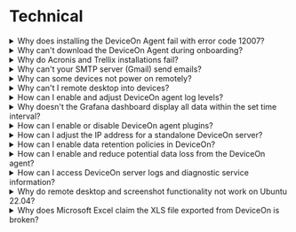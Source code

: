 # Technical

<details>

<summary>Why does installing the DeviceOn Agent fail with error code 12007?</summary>

![](https://i.imgur.com/LB2A3pF.png)\
DeviceOn Agent requires the Microsoft Visual C++ Redistributable 2008, 2013, 2015 x86 packages, which will be downloaded from the Internet and set up during the installation process. If you are in an environment with limited or no Internet access, please download the [“**Agent Dependency Package**”](https://eiot.blob.core.windows.net/rmm-agent/AgentDependencySetup.exe) through an Internet connected device and install this package first.

</details>

<details>

<summary>Why can't download the DeviceOn Agent during onboarding?</summary>

![](https://i.imgur.com/pYrebc9.png)\
In order to allow users to obtain the latest and stable DeviceOn Agent, the DeviceOn team will place the latest version on the cloud. When this message appears, it means that your server network cannot access the cloud or does not have network connectivity.

You could download DeviceOn Agent through your mobile device or laptop and put it in the following path. The file name must be “**AgentSetup\_x.y.z.exe**”.

{% code fullWidth="false" %}
```
\DeviceOn Server\server\portal\
```
{% endcode %}

</details>

<details>

<summary>Why do Acronis and Trellix installations fail?</summary>

Since the installer package require **.Net Framework 4.x** dependency, please help to confirm is .Net Framework 4.x installed on your devices.

</details>

<details>

<summary>Why can't your SMTP server (Gmail) send emails?</summary>

* **Case I: Your DeviceOn service is deployed on Azure cloud and your SMTP server adopt port 25.**

Starting on November 15, 2017, outbound email messages that are sent directly to external domains (such as [outlook.com](http://outlook.com/) and [gmail.com](http://gmail.com/)) from a virtual machine (VM) are made available only to certain subscription types in Microsoft Azure. Outbound SMTP connections that use TCP port 25 were blocked. (Port 25 is primarily used for unauthenticated email delivery.)

This change in behavior applies only to new subscriptions and new deployments since November 15, 2017.\
[Referenced site>](https://docs.microsoft.com/en-us/azure/virtual-network/troubleshoot-outbound-smtp-connectivity)

* **Case II: Send mail via Google Account**

To help keep your account secure, from **May 30, 2022**, ​​Google no longer supports the use of third-party apps or devices which ask you to sign in to your Google Account using only your username and password.

**Sign in with App Passwords**

**Tip**: App Passwords aren’t recommended and are unnecessary in most cases. To help keep your account secure, use “Sign in with Google” to connect apps to your Google Account.

An App Password is a 16-digit passcode that gives a less secure app or device permission to access your Google Account. App Passwords can only be used with accounts that have [2-Step Verification](https://support.google.com/accounts/answer/185839) turned on.

Reference: [https://support.google.com/accounts/answer/185833?hl=en](https://support.google.com/accounts/answer/185833?hl=en)

</details>

<details>

<summary>Why can some devices not power on remotely?</summary>

The remote “Power On” is leverage **Wake-on-LAN** (WoL) protocol, that’s network standard allows a computer to be turned on. Enabling Wake-on-LAN is done in two steps, **BIOS** and **Operating system** Setup. Please reference the [**site**](https://www.lifewire.com/wake-on-lan-4149800) to configure your devices.&#x20;

Second, the WoL magic packet cannot cross different network, if your server is running on public cloud, it’s not on the same network as the devices, please ensure there is an alive device that connect to cloud, through the device to broadcast magic packet. On the DeviceOn portal, go to [**Device** > **Provision** > **PowerOn**](../../web-user-interface/device-management/provision-and-configuration.md#power-on-wake-on-lan) to batch configure group devices on “**Agent Mode**”.

</details>

<details>

<summary>Why can't I remote desktop into devices?</summary>

DeviceOn uses **VNC** (Virtual Network Computing) technology for encrypted remote desktop connections. If you cannot remote desktop into a device, verify that the browser's outbound port (**6083**) and the target device's outbound port (**8022**) are open and unrestricted.

</details>

<details>

<summary>How can I enable and adjust DeviceOn agent log levels?</summary>

* For DeviceOn Agent versions greater than v1.4:

To enable more detailed logging, modify **log.ini** at

(Windows)

```
C:\Program Files (x86)\Advantech\DeviceOn Agent
```

(Ubuntu)

```
/usr/local/AgentService
```

1. Change the **`log_level` from 4 to 5**.&#x20;

```ini
#log_level=4
```

&#x20;   to

```ini
log_level=5
```

2. Save the **log.ini**

<!---->

3. Apply configuration. Restart **`logd`** service, or just reboot the device.

&#x20;   In Task Manager

<img src="../../.gitbook/assets/2024-07-01_112427.png" alt="" data-size="original">

&#x20;   In Services

<img src="../../.gitbook/assets/2024-07-01_112530.png" alt="" data-size="original">

More verbose logs will be written to:

```
C:\Program Files (x86)\Advantech\DeviceOn Agent\logs.
```

</details>

<details>

<summary>Why doesn't the Grafana dashboard display all data within the set time interval?</summary>

DeviceOn provide the Simple JSON interface to access sensor data from the edge device, there are two mechanisms to retrieve data, one is **Sampling** to scatter the value of the interval, require lot’s of computing resource of databases. The other is **Raw** to return latest raw data with **5,000** records. Both of two methods support data within **7** days only.

</details>

<details>

<summary>How can I enable or disable DeviceOn agent plugins?</summary>

* **Step 1**: Adjust configuration file on DeviceOn Agent Open **module\_config.xml** on

```
Installation path\module\
```

<img src="https://i.imgur.com/zf7rwvX.png" alt="" data-size="original">

Adjust “ModuleEnable” to **TRUE**/**FALSE** to enable and disable.\
![](https://i.imgur.com/t1mREfz.png)

* **Step2:** Restart DeviceOn Agent service

Restart “**DeviceOnAgent**” to connect to DeviceOn

![](<../../.gitbook/assets/image (67).png>)

</details>

<details>

<summary>How can I adjust the IP address for a standalone DeviceOn server?</summary>

DeviceOn provide advanced tool for user to adjust the IP address, please refer to [Advanced Configuration](../../user-interface-and-functions/server-standalone/server-management-tools.md#server-advanced-configuration) to update your Web Server.

</details>

<details>

<summary>How can I enable data retention policies in DeviceOn?</summary>

DeviceOn provide advanced tool for user to enable data recycling mechanism., please refer to [Advanced Configuration](../../user-interface-and-functions/server-standalone/server-management-tools.md#server-advanced-configuration) to enable.

</details>

<details>

<summary>How can I enable and reduce potential data loss from the DeviceOn agent?</summary>

The DeviceOn Agent has Zero-Downtime technology to prevent data loss. Data is cached in the database via the DataSync plugin. However, data can still be lost if the system is powered off or the agent is forcibly closed.

To guarantee zero data loss even during harsh shutdowns:

* **Step 1**: Enable “KeepLostConnect” to 1 on the **DataSync.ini**.

Windows:

```bash
C:\Program Files (x86)\Advantech\DeviceOn Agent\
```

Linux:&#x20;

```
/usr/local/AgentService/
```

<img src="https://i.imgur.com/k8hPUQp.png" alt="" data-size="original">

* **Step 2**: To reduce data loss when transmitting over MQTT and detect connection losses faster, set \<sensor\_qos> to 1 in the agent\_config.xml file. This will change the QoS (quality of service) level from the default of <mark style="color:blue;">**0 to 1**</mark>.

<img src="https://i.imgur.com/hLj2DXD.png" alt="" data-size="original">



</details>

<details>

<summary>How can I access DeviceOn server logs and diagnostic service information?</summary>

For DeviceOn standalone servers, use the [Diagnostic Tool](../../user-interface-and-functions/server-standalone/server-management-tools.md#server-diagnostic) to check the health of each service and collect log files. Run the tool on the DeviceOn server. It will generate a log.zip file containing debug logs for all services. Please send this <mark style="color:blue;">**log.zip**</mark> file to your technical support representative to help troubleshoot any issues.

</details>

<details>

<summary>Why do remote desktop and screenshot functionality not work on Ubuntu 22.04?</summary>

Screen Share (**Remote Desktop**, **Screenshot**) not working in **Ubuntu 22.04**.\
The issue with **Ubuntu 22.04** is using a display feature called **Wayland**. Wayland is not supporting to screen share by default. In previous ubuntu version we had **Xorg** for display feature.

Disable Wayland on Ubuntu 22.04 step-by-step instructions.

*   **Step 1**:\
    The default display manager for the GNOME desktop environment is GDM3. Therefore, we will edit the **/etc/gdm3/custom.conf** file to either disable or enable Wayland.

    ```bash
    $ sudo nano /etc/gdm3/custom.conf
    ```
* **Step 2**:\
  In custom.conf, uncomment this line **#WaylandEnable=false** to disable the Wayland.\
  ![](https://i.imgur.com/eXQoNMe.png)
*   **Step 3**:\
    After saving and exiting the custom.conf, restart GDM3, or reboot your Ubuntu 22.04 desktop for the changes to take effect.

    ```bash
    $ sudo systemctl restart gdm3
    ```
* **Step 4**:\
  After disabling the Wayland display server, the gear button doesn’t show up at all.

</details>

<details>

<summary>Why does Microsoft Excel claim the XLS file exported from DeviceOn is broken?</summary>

This error can occur due to Microsoft Windows security settings that block opening of downloaded files to prevent potential threats.

<img src="https://hackmd.io/_uploads/Hynx_5ran.png" alt="" data-size="original">

If you receive an error when opening an exported XLS file, right-click the file, select Properties, and click **Unblock**. This will allow the file to be opened.

</details>





